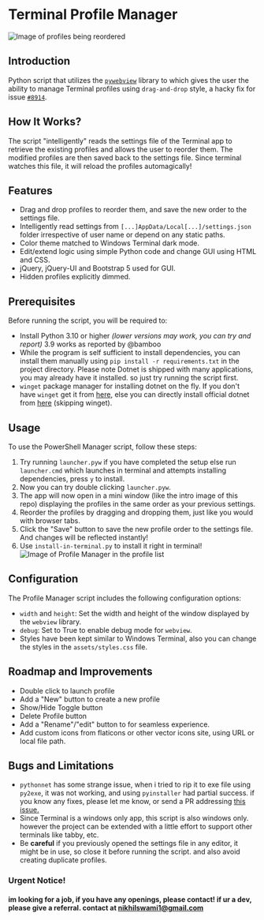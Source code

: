 # Terminal Profile Manager

![Image of profiles being reordered](./images/drag-example.png)

## Introduction

Python script that utilizes the [`pywebview`](https://pywebview.flowrl.com/) library to which gives the user the ability to manage Terminal profiles using `drag-and-drop` style, a
hacky fix for issue [`#8914`](https://github.com/microsoft/terminal/issues/8914).

## How It Works?

The script "intelligently" reads the settings file of the Terminal app to retrieve the existing profiles and allows the user to reorder them. The modified profiles are then saved
back to the settings file. Since terminal watches this file, it will reload the profiles automagically!

## Features

-   Drag and drop profiles to reorder them, and save the new order to the settings file.
-   Intelligently read settings from `[...]AppData/Local[...]/settings.json` folder irrespective of user name or depend on any static paths.
-   Color theme matched to Windows Terminal dark mode.
-   Edit/extend logic using simple Python code and change GUI using HTML and CSS.
-   jQuery, jQuery-UI and Bootstrap 5 used for GUI.
-   Hidden profiles explicitly dimmed.

## Prerequisites

Before running the script, you will be required to:

-   Install Python 3.10 or higher _(lower versions may work, you can try and report)_ 3.9 works as reported by @bamboo 
-   While the program is self sufficient to install dependencies, you can install them manually using `pip install -r requirements.txt` in the project directory. Please note Dotnet
    is shipped with many applications, you may already have it installed. so just try running the script first.
-   `winget` package manager for installing dotnet on the fly. If you don't have `winget` get it from
    [here](https://learn.microsoft.com/en-us/windows/package-manager/winget/#install-winget), else you can directly install official dotnet from
    [here](https://dotnet.microsoft.com/en-us/download) (skipping winget).

## Usage

To use the PowerShell Manager script, follow these steps:

1. Try running `launcher.pyw` if you have completed the setup else run `launcher.cmd` which launches in terminal and attempts installing dependencies, press `y` to install.
2. Now you can try double clicking `launcher.pyw`.
3. The app will now open in a mini window (like the intro image of this repo) displaying the profiles in the same order as your previous settings.
4. Reorder the profiles by dragging and dropping them, just like you would with browser tabs.
5. Click the "Save" button to save the new profile order to the settings file. And changes will be reflected instantly!
6. Use `install-in-terminal.py` to install it right in terminal! ![Image of Profile Manager in the profile list](./images/profile-list-example.png)

## Configuration

The Profile Manager script includes the following configuration options:

-   `width` and `height`: Set the width and height of the window displayed by the `webview` library.
-   `debug`: Set to True to enable debug mode for `webview`.
-   Styles have been kept similar to Windows Terminal, also you can change the styles in the `assets/styles.css` file.

## Roadmap and Improvements

-   Double click to launch profile
-   Add a "New" button to create a new profile
-   Show/Hide Toggle button
-   Delete Profile button
-   Add a "Rename"/"edit" button to for seamless experience.
-   Add custom icons from flaticons or other vector icons site, using URL or local file path.

## Bugs and Limitations

-   `pythonnet` has some strange issue, when i tried to rip it to exe file using `py2exe`, it was not working, and using `pyinstaller` had partial success. if you know any fixes,
    please let me know, or send a PR addressing [this issue.](https://github.com/pythonnet/pythonnet/issues/1728)
-   Since Terminal is a windows only app, this script is also windows only. however the project can be extended with a little effort to support other terminals like tabby, etc.
-   Be **careful** if you previously opened the settings file in any editor, it might be in use, so close it before running the script. and also avoid creating duplicate profiles.

### Urgent Notice!

#### im looking for a job, if you have any openings, please contact! if ur a dev, please give a referral. contact at nikhilswami1@gmail.com
